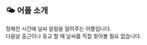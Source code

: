 

## 🌤 어플 소개
  정해진 시간에 날씨 알람을 알려주는 어플입니다.<br>
  다음날 출근이나 등교 할 때 날씨를 직접 찾아볼 필요 없습니다. 
<br><br><br>


